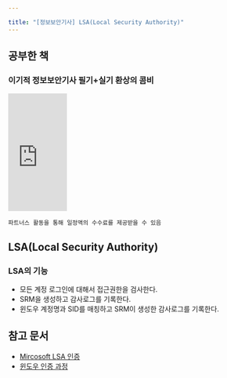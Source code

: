 ```yaml
---

title: "[정보보안기사] LSA(Local Security Authority)"
---
```


## 공부한 책
### 이기적 정보보안기사 필기+실기 환상의 콤비

<iframe src="https://coupa.ng/bTZNkr" width="120" height="240" frameborder="0" scrolling="no" referrerpolicy="unsafe-url"></iframe>

`파트너스 활동을 통해 일정액의 수수료를 제공받을 수 있음`  

## LSA(Local Security Authority)
### LSA의 기능
- 모든 계정 로그인에 대해서 접근권한을 검사한다.
- SRM을 생성하고 감사로그를 기록한다.
- 윈도우 계정명과 SID를 매칭하고 SRM이 생성한 감사로그를 기록한다.

## 참고 문서
- [Mircosoft LSA 인증](https://docs.microsoft.com/ko-kr/windows/win32/secauthn/lsa-authentication)
- [윈도우 인증 과정](https://schmidtiana95.tistory.com/entry/%EC%8B%9C%EC%8A%A4%ED%85%9C1-1-%EC%9C%88%EB%8F%84%EC%9A%B0-%EC%9D%B8%EC%A6%9D-%EA%B3%BC%EC%A0%95)
